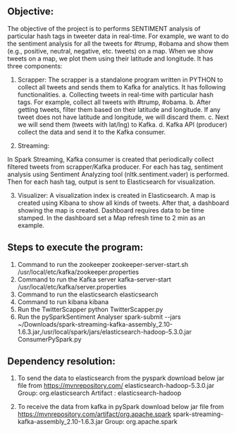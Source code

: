 
Objective:
---------------------------------------------------------------------
The objective of the project is to performs SENTIMENT analysis of particular hash tags in tweeter data in real-time. 
For example, we want to do the sentiment analysis for all the tweets for #trump, #obama and show them 
(e.g., positive, neutral, negative, etc. tweets) on a map. When we show tweets on a map, we plot them using their latitude and longitude. 
It has three components:

1. Scrapper: The scrapper is a standalone program written in PYTHON to collect all tweets and sends them to Kafka for analytics.
   It has following functionalities.
	a. Collecting tweets in real-time with particular hash tags. For example, collect all tweets with #trump, #obama.
	b. After getting tweets, filter them based on their latitude and longitude. If any tweet does not have latitude and longitude, we will discard them.
	c. Next we will send them (tweets with lat/lng) to Kafka.
	d. Kafka API (producer) collect the data and send it to the Kafka consumer.

2. Streaming: 

In Spark Streaming, Kafka consumer is created that periodically collect filtered tweets from scrapper/Kafka producer. 
For each has tag, sentiment analysis using Sentiment Analyzing tool (nltk.sentiment.vader) is performed. 
Then for each hash tag, output is sent to Elasticsearch for visualization.

3. Visualizer:
A visualization index is created in Elasticsearch. A map is created using Kibana to show all kinds of tweets. After that, a dashboard showing the map is created. 
Dashboard requires data to be time stamped. In the dashboard set a Map refresh time to 2 min as an example.

Steps to execute the program:
---------------------------------------------------------------------

1. Command to run the zookeeper
	zookeeper-server-start.sh /usr/local/etc/kafka/zookeeper.properties
2. Command to run the Kafka server
	kafka-server-start /usr/local/etc/kafka/server.properties
3. Command to run the elasticsearch
	elasticsearch
4. Command to run kibana
	kibana
5. Run the TwitterScapper
	python TwitterScapper.py
6. Run the pySparkSentiment Analyser
	spark-submit --jars ~/Downloads/spark-streaming-kafka-assembly_2.10-1.6.3.jar,/usr/local/spark/jars/elasticsearch-hadoop-5.3.0.jar ConsumerPySpark.py

Dependency resolution:
---------------------------------------------------------------------

1. To send the data to elasticsearch from the pyspark download below jar file from https://mvnrepository.com/
	elasticsearch-hadoop-5.3.0.jar
	Group: org.elasticsearch
	Artifact : elasticsearch-hadoop

2. To receive the data from kafka in pySpark download below jar file from https://mvnrepository.com/artifact/org.apache.spark
	spark-streaming-kafka-assembly_2.10-1.6.3.jar
	Group: org.apache.spark
